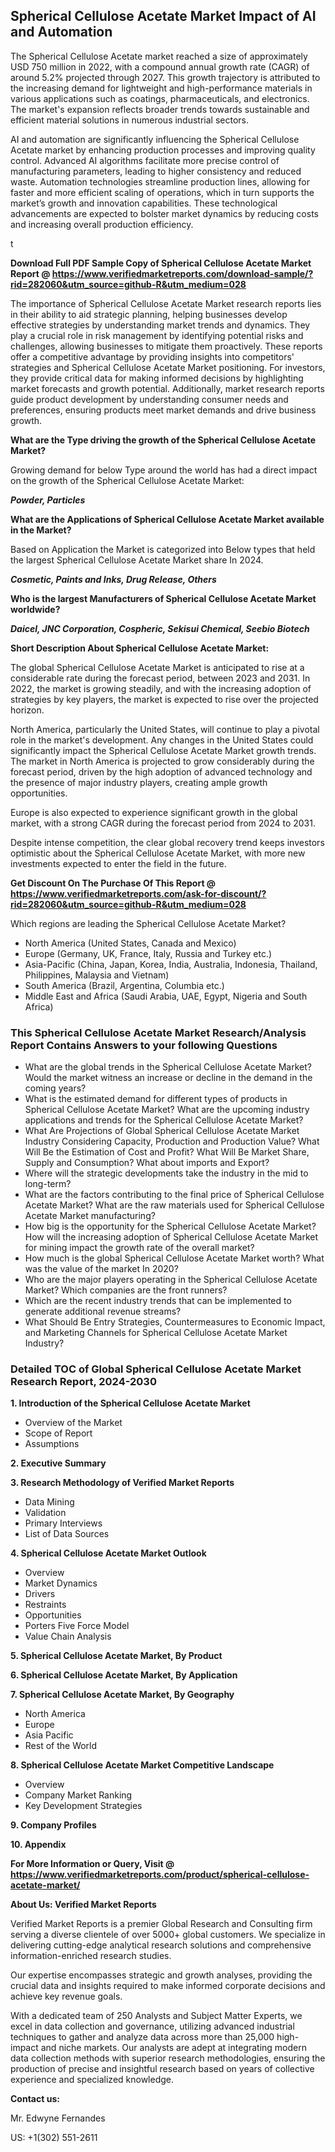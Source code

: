 <h2>Spherical Cellulose Acetate Market Impact of AI and Automation</h2><p>The Spherical Cellulose Acetate market reached a size of approximately USD 750 million in 2022, with a compound annual growth rate (CAGR) of around 5.2% projected through 2027. This growth trajectory is attributed to the increasing demand for lightweight and high-performance materials in various applications such as coatings, pharmaceuticals, and electronics. The market's expansion reflects broader trends towards sustainable and efficient material solutions in numerous industrial sectors.</p><p>AI and automation are significantly influencing the Spherical Cellulose Acetate market by enhancing production processes and improving quality control. Advanced AI algorithms facilitate more precise control of manufacturing parameters, leading to higher consistency and reduced waste. Automation technologies streamline production lines, allowing for faster and more efficient scaling of operations, which in turn supports the market’s growth and innovation capabilities. These technological advancements are expected to bolster market dynamics by reducing costs and increasing overall production efficiency.</p>t</p><p id="" class=""><strong>Download Full PDF Sample Copy of Spherical Cellulose Acetate Market Report @ <a href="https://www.verifiedmarketreports.com/download-sample/?rid=282060&utm_source=github-R&utm_medium=028" target="_blank">https://www.verifiedmarketreports.com/download-sample/?rid=282060&utm_source=github-R&utm_medium=028</a></strong></p><p>The importance of&nbsp;Spherical Cellulose Acetate Market research reports lies in their ability to aid strategic planning, helping businesses develop effective strategies by understanding market trends and dynamics. They play a crucial role in risk management by identifying potential risks and challenges, allowing businesses to mitigate them proactively. These reports offer a competitive advantage by providing insights into competitors' strategies and Spherical Cellulose Acetate Market positioning. For investors, they provide critical data for making informed decisions by highlighting market forecasts and growth potential. Additionally, market research reports guide product development by understanding consumer needs and preferences, ensuring products meet market demands and drive business growth.</p><p><strong>What are the&nbsp;Type driving the growth of the Spherical Cellulose Acetate Market?</strong></p><p id="" class="">Growing demand for below Type around the world has had a direct impact on the growth of the Spherical Cellulose Acetate Market:</p><em><strong>Powder, Particles</strong></em></p><strong>What are the&nbsp;Applications&nbsp;of Spherical Cellulose Acetate Market available in the Market?</strong></p><p id="" class="">Based on Application the Market is categorized into Below types that held the largest Spherical Cellulose Acetate Market share In 2024.</p><em><strong>Cosmetic, Paints and Inks, Drug Release, Others</strong></em></p><strong>Who is the largest Manufacturers of Spherical Cellulose Acetate Market worldwide?</strong></p><p><em><strong>Daicel, JNC Corporation, Cospheric, Sekisui Chemical, Seebio Biotech</strong></em></p><p id="" class=""><strong>Short Description About Spherical Cellulose Acetate Market:</strong></p><p>The global Spherical Cellulose Acetate Market is anticipated to rise at a considerable rate during the forecast period, between 2023 and 2031. In 2022, the market is growing steadily, and with the increasing adoption of strategies by key players, the market is expected to rise over the projected horizon.</p><p>North America, particularly the United States, will continue to play a pivotal role in the market's development. Any changes in the United States could significantly impact the Spherical Cellulose Acetate Market growth trends. The market in North America is projected to grow considerably during the forecast period, driven by the high adoption of advanced technology and the presence of major industry players, creating ample growth opportunities.</p><p>Europe is also expected to experience significant growth in the global market, with a strong CAGR during the forecast period from 2024 to 2031.</p><p>Despite intense competition, the clear global recovery trend keeps investors optimistic about the Spherical Cellulose Acetate Market, with more new investments expected to enter the field in the future.</p><p id="" class=""><strong>Get Discount On The Purchase Of This Report @ <a href="https://www.verifiedmarketreports.com/ask-for-discount/?rid=282060&utm_source=github-R&utm_medium=028" target="_blank">https://www.verifiedmarketreports.com/ask-for-discount/?rid=282060&utm_source=github-R&utm_medium=028</a></strong></p>Which regions are leading the Spherical Cellulose Acetate Market?</p><ul><li>North America (United States, Canada and Mexico)</li><li>Europe (Germany, UK, France, Italy, Russia and Turkey etc.)</li><li>Asia-Pacific (China, Japan, Korea, India, Australia, Indonesia, Thailand, Philippines, Malaysia and Vietnam)</li><li>South America (Brazil, Argentina, Columbia etc.)</li><li>Middle East and Africa (Saudi Arabia, UAE, Egypt, Nigeria and South Africa)</li></ul><h3 id="" class="">This Spherical Cellulose Acetate Market Research/Analysis Report Contains Answers to your following Questions</h3><ul><li>What are the global trends in the Spherical Cellulose Acetate Market? Would the market witness an increase or decline in the demand in the coming years?</li><li>What is the estimated demand for different types of products in Spherical Cellulose Acetate Market? What are the upcoming industry applications and trends for the Spherical Cellulose Acetate Market?</li><li>What Are Projections of Global Spherical Cellulose Acetate Market Industry Considering Capacity, Production and Production Value? What Will Be the Estimation of Cost and Profit? What Will Be Market Share, Supply and Consumption? What about imports and Export?</li><li>Where will the strategic developments take the industry in the mid to long-term?</li><li>What are the factors contributing to the final price of Spherical Cellulose Acetate Market? What are the raw materials used for Spherical Cellulose Acetate Market manufacturing?</li><li>How big is the opportunity for the Spherical Cellulose Acetate Market? How will the increasing adoption of Spherical Cellulose Acetate Market for mining impact the growth rate of the overall market?</li><li>How much is the global Spherical Cellulose Acetate Market worth? What was the value of the market In 2020?</li><li>Who are the major players operating in the Spherical Cellulose Acetate Market? Which companies are the front runners?</li><li>Which are the recent industry trends that can be implemented to generate additional revenue streams?</li><li>What Should Be Entry Strategies, Countermeasures to Economic Impact, and Marketing Channels for Spherical Cellulose Acetate Market Industry?</li></ul><h3 id="" class="">Detailed TOC of Global Spherical Cellulose Acetate Market Research Report, 2024-2030</h3><p id="" class=""><strong>1. Introduction of the Spherical Cellulose Acetate Market</strong></p><ul><li>Overview of the Market</li><li>Scope of Report</li><li>Assumptions</li></ul><p id="" class=""><strong>2. Executive Summary</strong></p><p id="" class=""><strong>3. Research Methodology of Verified Market Reports</strong></p><ul><li>Data Mining</li><li>Validation</li><li>Primary Interviews</li><li>List of Data Sources</li></ul><p id="" class=""><strong>4. Spherical Cellulose Acetate Market Outlook</strong></p><ul><li>Overview</li><li>Market Dynamics</li><li>Drivers</li><li>Restraints</li><li>Opportunities</li><li>Porters Five Force Model</li><li>Value Chain Analysis</li></ul><p id="" class=""><strong>5. Spherical Cellulose Acetate Market, By Product</strong></p><p id="" class=""><strong>6. Spherical Cellulose Acetate Market, By Application</strong></p><p id="" class=""><strong>7. Spherical Cellulose Acetate Market, By Geography</strong></p><ul><li>North America</li><li>Europe</li><li>Asia Pacific</li><li>Rest of the World</li></ul><p id="" class=""><strong>8. Spherical Cellulose Acetate Market Competitive Landscape</strong></p><ul><li>Overview</li><li>Company Market Ranking</li><li>Key Development Strategies</li></ul><p id="" class=""><strong>9. Company Profiles</strong></p><p id="" class=""><strong>10. Appendix</strong></p><p id="" class=""><strong>For More Information or Query, Visit @ <a href="https://www.verifiedmarketreports.com/product/spherical-cellulose-acetate-market/" target="_blank">https://www.verifiedmarketreports.com/product/spherical-cellulose-acetate-market/</a></strong></p><p id="" class=""><strong>About Us: Verified Market Reports</strong></p><p id="" class="">Verified Market Reports is a premier Global Research and Consulting firm serving a diverse clientele of over 5000+ global customers. We specialize in delivering cutting-edge analytical research solutions and comprehensive information-enriched research studies.</p><p id="" class="">Our expertise encompasses strategic and growth analyses, providing the crucial data and insights required to make informed corporate decisions and achieve key revenue goals.</p><p id="" class="">With a dedicated team of 250 Analysts and Subject Matter Experts, we excel in data collection and governance, utilizing advanced industrial techniques to gather and analyze data across more than 25,000 high-impact and niche markets. Our analysts are adept at integrating modern data collection methods with superior research methodologies, ensuring the production of precise and insightful research based on years of collective experience and specialized knowledge.</p><p id="" class=""><strong>Contact us:</strong></p><p id="" class="">Mr. Edwyne Fernandes</p><p id="" class="">US: +1(302) 551-2611</p>